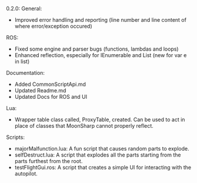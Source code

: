 0.2.0:
General:
- Improved error handling and reporting (line number and line content of where error/exception occured)

ROS:
- Fixed some engine and parser bugs (functions, lambdas and loops)
- Enhanced reflection, especially for IEnumerable and List (new for var e in list)

Documentation:
- Added CommonScriptApi.md
- Updated Readme.md
- Updated Docs for ROS and UI

Lua:
- Wrapper table class called, ProxyTable, created. Can be used to act in place of classes that MoonSharp cannot properly reflect.

Scripts:
- majorMalfunction.lua: A fun script that causes random parts to explode.
- selfDestruct.lua: A script that explodes all the parts starting from the parts furthest from the root.
- testFlightGui.ros: A script that creates a simple UI for interacting with the autopilot.
